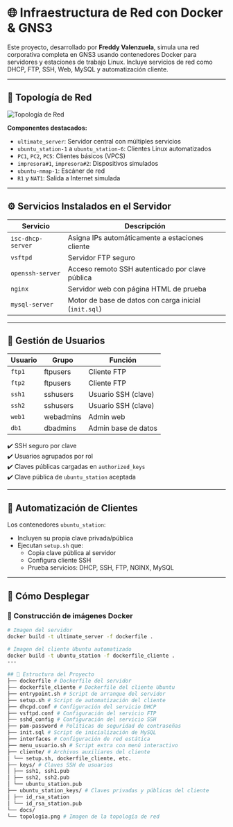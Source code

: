 # 🌐 Infraestructura de Red con Docker & GNS3

Este proyecto, desarrollado por **Freddy Valenzuela**, simula una red corporativa completa en GNS3 usando contenedores Docker para servidores y estaciones de trabajo Linux. Incluye servicios de red como DHCP, FTP, SSH, Web, MySQL y automatización cliente.

---

## 📸 Topología de Red

![Topología de Red](./docs/topologia.png)

**Componentes destacados:**
- `ultimate_server`: Servidor central con múltiples servicios
- `ubuntu_station-1` a `ubuntu_station-6`: Clientes Linux automatizados
- `PC1`, `PC2`, `PC5`: Clientes básicos (VPCS)
- `impresora#1`, `impresora#2`: Dispositivos simulados
- `ubuntu-nmap-1`: Escáner de red
- `R1` y `NAT1`: Salida a Internet simulada

---

## ⚙️ Servicios Instalados en el Servidor

| Servicio          | Descripción                                               |
|------------------|-----------------------------------------------------------|
| `isc-dhcp-server`| Asigna IPs automáticamente a estaciones cliente           |
| `vsftpd`         | Servidor FTP seguro                                       |
| `openssh-server` | Acceso remoto SSH autenticado por clave pública           |
| `nginx`          | Servidor web con página HTML de prueba                    |
| `mysql-server`   | Motor de base de datos con carga inicial (`init.sql`)     |

---

## 🔐 Gestión de Usuarios

| Usuario | Grupo      | Función              |
|---------|------------|----------------------|
| `ftp1`  | ftpusers   | Cliente FTP          |
| `ftp2`  | ftpusers   | Cliente FTP          |
| `ssh1`  | sshusers   | Usuario SSH (clave)  |
| `ssh2`  | sshusers   | Usuario SSH (clave)  |
| `web1`  | webadmins  | Admin web            |
| `db1`   | dbadmins   | Admin base de datos  |

✔️ SSH seguro por clave  
✔️ Usuarios agrupados por rol  
✔️ Claves públicas cargadas en `authorized_keys`  
✔️ Clave pública de `ubuntu_station` aceptada

---

## 🤖 Automatización de Clientes

Los contenedores `ubuntu_station`:

- Incluyen su propia clave privada/pública
- Ejecutan `setup.sh` que:
  - Copia clave pública al servidor
  - Configura cliente SSH
  - Prueba servicios: DHCP, SSH, FTP, NGINX, MySQL

---

## 🚀 Cómo Desplegar

### 🔧 Construcción de imágenes Docker

```bash
# Imagen del servidor
docker build -t ultimate_server -f dockerfile .

# Imagen del cliente Ubuntu automatizado
docker build -t ubuntu_station -f dockerfile_cliente .
---

## 📁 Estructura del Proyecto
├── dockerfile # Dockerfile del servidor
├── dockerfile_cliente # Dockerfile del cliente Ubuntu
├── entrypoint.sh # Script de arranque del servidor
├── setup.sh # Script de automatización del cliente
├── dhcpd.conf # Configuración del servicio DHCP
├── vsftpd.conf # Configuración del servicio FTP
├── sshd_config # Configuración del servicio SSH
├── pam-password # Políticas de seguridad de contraseñas
├── init.sql # Script de inicialización de MySQL
├── interfaces # Configuración de red estática
├── menu_usuario.sh # Script extra con menú interactivo
├── cliente/ # Archivos auxiliares del cliente
│ └── setup.sh, dockerfile_cliente, etc.
├── keys/ # Claves SSH de usuarios
│ ├── ssh1, ssh1.pub
│ ├── ssh2, ssh2.pub
│ └── ubuntu_station.pub
├── ubuntu_station_keys/ # Claves privadas y públicas del cliente
│ ├── id_rsa_station
│ └── id_rsa_station.pub
└── docs/
└── topologia.png # Imagen de la topología de red
